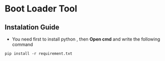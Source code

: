 # Boot Loader Tool

## Instalation Guide

- You need first to install python , then __Open cmd__ and write the following command 

```
pip install -r requirement.txt
```
